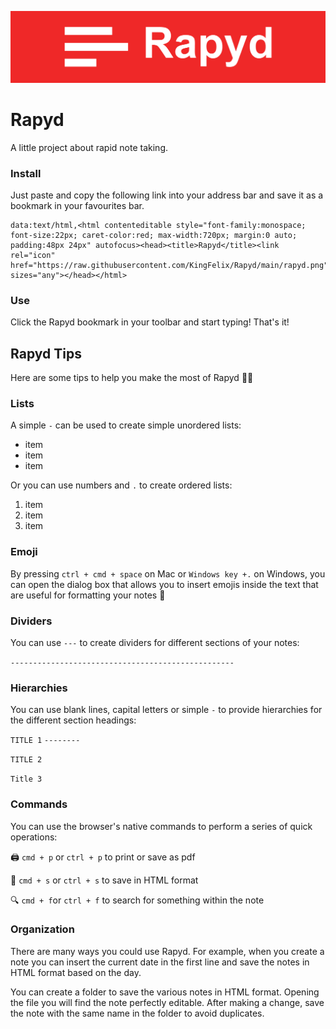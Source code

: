![Rapyd](./rapyd-cover.png)

# Rapyd
A little project about rapid note taking.

### Install
Just paste and copy the following link into your address bar and save it as a bookmark in your favourites bar.

    data:text/html,<html contenteditable style="font-family:monospace; font-size:22px; caret-color:red; max-width:720px; margin:0 auto; padding:48px 24px" autofocus><head><title>Rapyd</title><link rel="icon" href="https://raw.githubusercontent.com/KingFelix/Rapyd/main/rapyd.png" sizes="any"></head></html>

### Use
Click the Rapyd bookmark in your toolbar and start typing! That's it! 

## Rapyd Tips

Here are some tips to help you make the most of Rapyd 👍🏻

### Lists

A simple `-` can be used to create simple unordered lists:

- item
- item
- item

Or you can use numbers and `.` to create ordered lists:

1. item
2. item
3. item

### Emoji

By pressing `ctrl + cmd + space` on Mac or `Windows key +.` on Windows, you can open the dialog box that allows you to insert emojis inside the text that are useful for formatting your notes 📝

### Dividers

You can use `---` to create dividers for different sections of your notes:

`--------------------------------------------------`

### Hierarchies

You can use blank lines, capital letters or simple `-` to provide hierarchies for the different section headings:

`TITLE 1`
`--------`

`TITLE 2`

`Title 3`

### Commands

You can use the browser's native commands to perform a series of quick operations:

🖨 `cmd + p` or `ctrl + p` to print or save as pdf

💾 `cmd + s` or `ctrl + s` to save in HTML format

🔍 `cmd + f`or  `ctrl + f` to search for something within the note

### Organization

There are many ways you could use Rapyd. For example, when you create a note you can insert the current date in the first line and save the notes in HTML format based on the day.

You can create a folder to save the various notes in HTML format. Opening the file you will find the note perfectly editable. After making a change, save the note with the same name in the folder to avoid duplicates.
